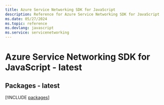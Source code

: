 ```yaml
---
title: Azure Service Networking SDK for JavaScript
description: Reference for Azure Service Networking SDK for JavaScript
ms.date: 05/27/2024
ms.topic: reference
ms.devlang: javascript
ms.service: servicenetworking
---
```

# Azure Service Networking SDK for JavaScript - latest
## Packages - latest
[!INCLUDE [packages](service-networking-index.md)]